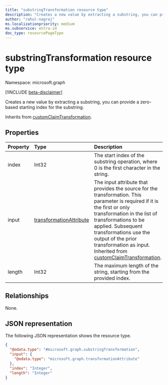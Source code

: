 ```yaml
---
title: "substringTransformation resource type"
description: "Creates a new value by extracting a substring, you can provide a zero-based starting index for the substring."
author: "rahul-nagraj"
ms.localizationpriority: medium
ms.subservice: entra-id
doc_type: resourcePageType
---
```


# substringTransformation resource type

Namespace: microsoft.graph

[!INCLUDE [beta-disclaimer](../../includes/beta-disclaimer.md)]

Creates a new value by extracting a substring, you can provide a zero-based starting index for the substring.

Inherits from [customClaimTransformation](../resources/customclaimtransformation.md).

## Properties
|Property|Type|Description|
|:---|:---|:---|
|index|Int32|The start index of the substring operation, where 0 is the first character in the string.|
|input|[transformationAttribute](../resources/transformationattribute.md)|The input attribute that provides the source for the transformation. This parameter is required if it is the first or only transformation in the list of transformations to be applied. Subsequent transformations use the output of the prior transformation as input. Inherited from [customClaimTransformation](../resources/customclaimtransformation.md).|
|length|Int32|The maximum length of the string, starting from the provided index.|

## Relationships
None.

## JSON representation
The following JSON representation shows the resource type.
<!-- {
  "blockType": "resource",
  "@odata.type": "microsoft.graph.substringTransformation"
}
-->
``` json
{
  "@odata.type": "#microsoft.graph.substringTransformation",
  "input": {
    "@odata.type": "microsoft.graph.transformationAttribute"
  },
  "index": "Integer",
  "length": "Integer"
}
```
